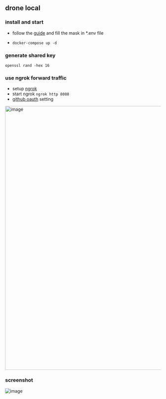 ## drone local

### install and start

- follow the [guide](https://docs.drone.io/server/provider/github/) and fill the mask in *.env file

- `docker-compose up -d`



### generate shared key

`openssl rand -hex 16`


### use ngrok forward traffic

- setup [ngrok](https://dashboard.ngrok.com/get-started/setup)
- start ngrok `ngrok http 8088`
- [github oauth](https://github.com/settings/developers) setting
<img width="855" alt="image" src="https://user-images.githubusercontent.com/2487038/191911341-5b28d15d-cb27-47be-935a-6a579630ac55.png">


### screenshot
![image](https://user-images.githubusercontent.com/2487038/191910659-eff8c210-2ebe-4bca-abff-d704a659a059.png)
